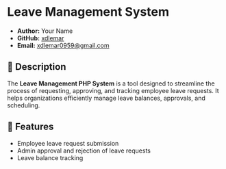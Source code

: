 # Leave Management System

- **Author:** Your Name  
- **GitHub:** [xdlemar](https://github.com/xdlemar)  
- **Email:** xdlemar0959@gmail.com

## 📌 Description
The **Leave Management PHP System** is a tool designed to streamline the process of requesting, approving, and tracking employee leave requests. It helps organizations efficiently manage leave balances, approvals, and scheduling.

## 🚀 Features
- Employee leave request submission  
- Admin approval and rejection of leave requests  
- Leave balance tracking  
  


